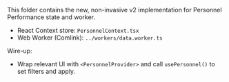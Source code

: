 This folder contains the new, non-invasive v2 implementation for Personnel Performance state and worker.

- React Context store: `PersonnelContext.tsx`
- Web Worker (Comlink): `../workers/data.worker.ts`

Wire-up:
- Wrap relevant UI with `<PersonnelProvider>` and call `usePersonnel()` to set filters and apply.

